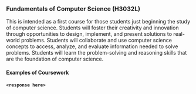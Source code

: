 ### Fundamentals of Computer Science (H3032L)

 This is intended as a first course for those students just beginning the study of computer science. Students will foster their creativity and innovation through opportunities to design, implement, and present solutions to real-world problems. Students will collaborate and use computer science concepts to access, analyze, and evaluate information needed to solve problems. Students will learn the problem-solving and reasoning skills that are the foundation of computer science.

#### Examples of Coursework

__`<response here>`__
